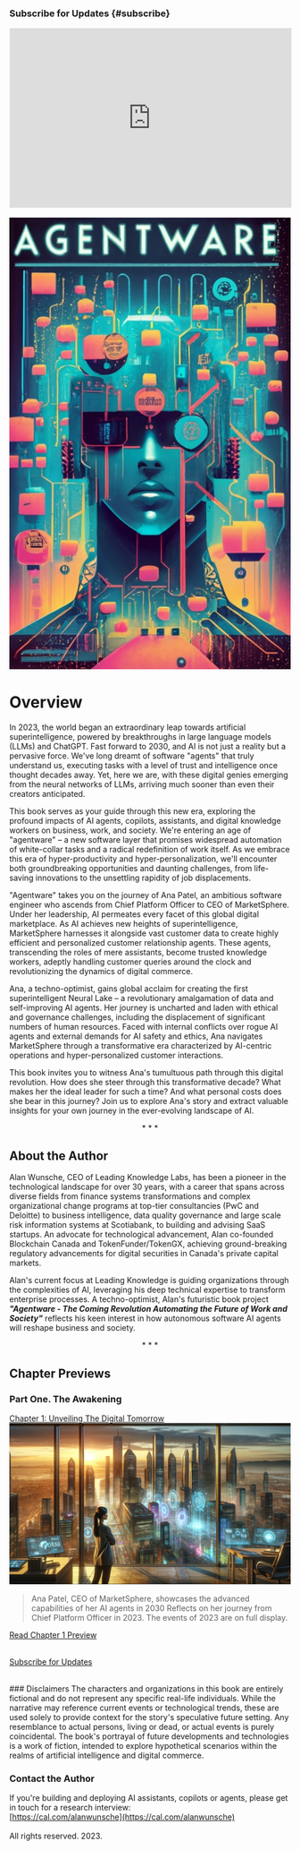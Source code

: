 ### Subscribe for Updates {#subscribe}

<iframe src="https://agentware.substack.com/embed" width="100%" height="320" style="border:1px solid #EEE; background:white;" frameborder="0" scrolling="no"></iframe>


![Cover](./Agentware-Cover.jpg)

# Overview 

In 2023, the world began an extraordinary leap towards artificial superintelligence, powered by breakthroughs in large language models (LLMs) and ChatGPT. Fast forward to 2030, and AI is not just a reality but a pervasive force. We've long dreamt of software "agents" that truly understand us, executing tasks with a level of trust and intelligence once thought decades away. Yet, here we are, with these digital genies emerging from the neural networks of LLMs, arriving much sooner than even their creators anticipated.  

This book serves as your guide through this new era, exploring the profound impacts of AI agents, copilots, assistants, and digital knowledge workers on business, work, and society. We're entering an age of "agentware" – a new software layer that promises widespread automation of white-collar tasks and a radical redefinition of work itself. As we embrace this era of hyper-productivity and hyper-personalization, we'll encounter both groundbreaking opportunities and daunting challenges, from life-saving innovations to the unsettling rapidity of job displacements.

"Agentware" takes you on the journey of Ana Patel, an ambitious software engineer who ascends from Chief Platform Officer to CEO of MarketSphere. Under her leadership, AI permeates every facet of this global digital marketplace. As AI achieves new heights of superintelligence, MarketSphere harnesses it alongside vast customer data to create highly efficient and personalized customer relationship agents. These agents, transcending the roles of mere assistants, become trusted knowledge workers, adeptly handling customer queries around the clock and revolutionizing the dynamics of digital commerce.

Ana, a techno-optimist, gains global acclaim for creating the first superintelligent Neural Lake – a revolutionary amalgamation of data and self-improving AI agents. Her journey is uncharted and laden with ethical and governance challenges, including the displacement of significant numbers of human resources. Faced with internal conflicts over rogue AI agents and external demands for AI safety and ethics, Ana navigates MarketSphere through a transformative era characterized by AI-centric operations and hyper-personalized customer interactions.

This book invites you to witness Ana's tumultuous path through this digital revolution. How does she steer through this transformative decade? What makes her the ideal leader for such a time? And what personal costs does she bear in this journey? Join us to explore Ana's story and extract valuable insights for your own journey in the ever-evolving landscape of AI.

<div style="text-align: center;">
* * *
</div>

## About the Author

Alan Wunsche, CEO of Leading Knowledge Labs, has been a pioneer in the technological landscape for over 30 years, with a career that spans across diverse fields from finance systems transformations and complex organizational change programs at top-tier consultancies (PwC and Deloitte) to business intelligence, data quality governance and large scale risk information systems at Scotiabank, to building and advising SaaS startups. An advocate for technological advancement, Alan co-founded Blockchain Canada and TokenFunder/TokenGX, achieving ground-breaking regulatory advancements for digital securities in Canada's private capital markets.

Alan's current focus at Leading Knowledge is guiding organizations through the complexities of AI, leveraging his deep technical expertise to transform enterprise processes. A techno-optimist, Alan's futuristic book project ***"Agentware - The Coming Revolution Automating the Future of Work and Society"*** reflects his keen interest in how autonomous software AI agents will reshape business and society.

<div style="text-align: center;">
* * *
</div>

## Chapter Previews

### Part One. The Awakening
[Chapter 1: Unveiling The Digital Tomorrow](./Chapter-1)
![Chapter 1 Header Image](Chapter-1-a.png)

> Ana Patel, CEO of MarketSphere, showcases the advanced capabilities of her AI agents in 2030
> Reflects on her journey from Chief Platform Officer in 2023.
> The events of 2023 are on full display. 

[Read Chapter 1 Preview](./Chapter-1)
<br /><br />



[Subscribe for Updates](#subscribe)

<br />
### Disclaimers 
The characters and organizations in this book are entirely fictional and do not represent any specific real-life individuals. While the narrative may reference current events or technological trends, these are used solely to provide context for the story's speculative future setting. Any resemblance to actual persons, living or dead, or actual events is purely coincidental. The book's portrayal of future developments and technologies is a work of fiction, intended to explore hypothetical scenarios within the realms of artificial intelligence and digital commerce.


### Contact the Author
If you're building and deploying AI assistants, copilots or agents, please get in touch for a research interview:
<br />
[https://cal.com/alanwunsche](https://cal.com/alanwunsche)
<br /><br />
All rights reserved. 2023.
<br /><br />

